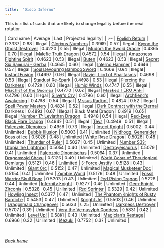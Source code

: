 ```yaml
---
title:  "Disco Inferno"
---
```


This is a list of cards that are likely to change legality before the next rotation.

| Card name | Average | Last | Projected legality |
| :-- |
[Foolish Return](https://db.ygoprodeck.com/card/?search=Foolish%20Return) | 0.3337 | 0.68 | Illegal |
[Glorious Numbers](https://db.ygoprodeck.com/card/?search=Glorious%20Numbers) | 0.3969 | 0.57 | Illegal |
[Kycoo the Ghost Destroyer](https://db.ygoprodeck.com/card/?search=Kycoo%20the%20Ghost%20Destroyer) | 0.4220 | 0.55 | Illegal |
[Mudora the Sword Oracle](https://db.ygoprodeck.com/card/?search=Mudora%20the%20Sword%20Oracle) | 0.4365 | 0.70 | Illegal |
[Malefic Truth Dragon](https://db.ygoprodeck.com/card/?search=Malefic%20Truth%20Dragon) | 0.4572 | 0.54 | Illegal |
[Amazoness Fighting Spirit](https://db.ygoprodeck.com/card/?search=Amazoness%20Fighting%20Spirit) | 0.4623 | 0.53 | Illegal |
[Buten](https://db.ygoprodeck.com/card/?search=Buten) | 0.4623 | 0.53 | Illegal |
[Secret Six Samurai - Genba](https://db.ygoprodeck.com/card/?search=Secret%20Six%20Samurai%20-%20Genba) | 0.4645 | 0.60 | Illegal |
[Inferno Hammer](https://db.ygoprodeck.com/card/?search=Inferno%20Hammer) | 0.4646 | 0.57 | Illegal |
[Soul Devouring Bamboo Sword](https://db.ygoprodeck.com/card/?search=Soul%20Devouring%20Bamboo%20Sword) | 0.4669 | 0.64 | Illegal |
[Instant Fusion](https://db.ygoprodeck.com/card/?search=Instant%20Fusion) | 0.4697 | 0.56 | Illegal |
[Raviel, Lord of Phantasms](https://db.ygoprodeck.com/card/?search=Raviel,%20Lord%20of%20Phantasms) | 0.4698 | 0.53 | Illegal |
[Stardust Re-Spark](https://db.ygoprodeck.com/card/?search=Stardust%20Re-Spark) | 0.4698 | 0.53 | Illegal |
[Piercing the Darkness](https://db.ygoprodeck.com/card/?search=Piercing%20the%20Darkness) | 0.4720 | 0.60 | Illegal |
[Humid Winds](https://db.ygoprodeck.com/card/?search=Humid%20Winds) | 0.4747 | 0.55 | Illegal |
[Mischief of the Gnomes](https://db.ygoprodeck.com/card/?search=Mischief%20of%20the%20Gnomes) | 0.4770 | 0.62 | Illegal |
[Masked HERO Anki](https://db.ygoprodeck.com/card/?search=Masked%20HERO%20Anki) | 0.4796 | 0.60 | Illegal |
[Silver's Cry](https://db.ygoprodeck.com/card/?search=Silver's%20Cry) | 0.4796 | 0.60 | Illegal |
[Archfiend's Awakening](https://db.ygoprodeck.com/card/?search=Archfiend's%20Awakening) | 0.4798 | 0.54 | Illegal |
[Missus Radiant](https://db.ygoprodeck.com/card/?search=Missus%20Radiant) | 0.4824 | 0.52 | Illegal |
[Spell Power Mastery](https://db.ygoprodeck.com/card/?search=Spell%20Power%20Mastery) | 0.4824 | 0.52 | Illegal |
[Dark Contract with the Eternal Darkness](https://db.ygoprodeck.com/card/?search=Dark%20Contract%20with%20the%20Eternal%20Darkness) | 0.4893 | 0.67 | Illegal |
[Black Metal Dragon](https://db.ygoprodeck.com/card/?search=Black%20Metal%20Dragon) | 0.4919 | 0.65 | Illegal |
[Number 17: Leviathan Dragon](https://db.ygoprodeck.com/card/?search=Number%2017:%20Leviathan%20Dragon) | 0.4948 | 0.54 | Illegal |
[Red-Eyes Black Flare Dragon](https://db.ygoprodeck.com/card/?search=Red-Eyes%20Black%20Flare%20Dragon) | 0.4949 | 0.51 | Illegal |
[Teva](https://db.ygoprodeck.com/card/?search=Teva) | 0.4949 | 0.51 | Illegal |
[Paleozoic Olenoides](https://db.ygoprodeck.com/card/?search=Paleozoic%20Olenoides) | 0.4966 | 0.73 | Illegal |
[Insect Knight](https://db.ygoprodeck.com/card/?search=Insect%20Knight) | 0.5002 | 0.44 | Unlimited |
[Bubble Illusion](https://db.ygoprodeck.com/card/?search=Bubble%20Illusion) | 0.5003 | 0.41 | Unlimited |
[Nidhogg, Generaider Boss of Ice](https://db.ygoprodeck.com/card/?search=Nidhogg,%20Generaider%20Boss%20of%20Ice) | 0.5026 | 0.48 | Unlimited |
[White Rose Dragon](https://db.ygoprodeck.com/card/?search=White%20Rose%20Dragon) | 0.5026 | 0.48 | Unlimited |
[Thunder of Ruler](https://db.ygoprodeck.com/card/?search=Thunder%20of%20Ruler) | 0.5027 | 0.45 | Unlimited |
[Number S39: Utopia the Lightning](https://db.ygoprodeck.com/card/?search=Number%20S39:%20Utopia%20the%20Lightning) | 0.5054 | 0.40 | Unlimited |
[Destroyersaurus](https://db.ygoprodeck.com/card/?search=Destroyersaurus) | 0.5079 | 0.41 | Unlimited |
[Paleozoic Dinomischus](https://db.ygoprodeck.com/card/?search=Paleozoic%20Dinomischus) | 0.5094 | 0.37 | Unlimited |
[Dragonmaid Sheou](https://db.ygoprodeck.com/card/?search=Dragonmaid%20Sheou) | 0.5126 | 0.49 | Unlimited |
[World Gears of Theurlogical Demiurgy](https://db.ygoprodeck.com/card/?search=World%20Gears%20of%20Theurlogical%20Demiurgy) | 0.5127 | 0.46 | Unlimited |
[S-Force Justify](https://db.ygoprodeck.com/card/?search=S-Force%20Justify) | 0.5128 | 0.43 | Unlimited |
[Giant Orc](https://db.ygoprodeck.com/card/?search=Giant%20Orc) | 0.5152 | 0.47 | Unlimited |
[Magical Musketeer Doc](https://db.ygoprodeck.com/card/?search=Magical%20Musketeer%20Doc) | 0.5154 | 0.41 | Unlimited |
[Zombie World](https://db.ygoprodeck.com/card/?search=Zombie%20World) | 0.5176 | 0.48 | Unlimited |
[Fossil Warrior Skull Bone](https://db.ygoprodeck.com/card/?search=Fossil%20Warrior%20Skull%20Bone) | 0.5203 | 0.43 | Unlimited |
[Red Rising Dragon](https://db.ygoprodeck.com/card/?search=Red%20Rising%20Dragon) | 0.5228 | 0.44 | Unlimited |
[Infernity Knight](https://db.ygoprodeck.com/card/?search=Infernity%20Knight) | 0.5277 | 0.46 | Unlimited |
[Gem-Knight Zirconia](https://db.ygoprodeck.com/card/?search=Gem-Knight%20Zirconia) | 0.5328 | 0.45 | Unlimited |
[Red Sprinter](https://db.ygoprodeck.com/card/?search=Red%20Sprinter) | 0.5329 | 0.42 | Unlimited |
[Howling Insect](https://db.ygoprodeck.com/card/?search=Howling%20Insect) | 0.5377 | 0.47 | Unlimited |
[The Phantom Knights of Rusty Bardiche](https://db.ygoprodeck.com/card/?search=The%20Phantom%20Knights%20of%20Rusty%20Bardiche) | 0.5453 | 0.47 | Unlimited |
[Spright Jet](https://db.ygoprodeck.com/card/?search=Spright%20Jet) | 0.5503 | 0.46 | Unlimited |
[Dragonmaid Changeover](https://db.ygoprodeck.com/card/?search=Dragonmaid%20Changeover) | 0.5633 | 0.25 | Unlimited |
[Darkness Destroyer](https://db.ygoprodeck.com/card/?search=Darkness%20Destroyer) | 0.5707 | 0.39 | Unlimited |
[Vera the Vernusylph Goddess](https://db.ygoprodeck.com/card/?search=Vera%20the%20Vernusylph%20Goddess) | 0.5831 | 0.42 | Unlimited |
[Level Up!](https://db.ygoprodeck.com/card/?search=Level%20Up!) | 0.5881 | 0.43 | Unlimited |
[Magician's Restage](https://db.ygoprodeck.com/card/?search=Magician's%20Restage) | 0.6966 | 0.32 | Unlimited |
[Mezuki](https://db.ygoprodeck.com/card/?search=Mezuki) | 0.7752 | 0.32 | Unlimited |

<br>

###### [Back home](index)